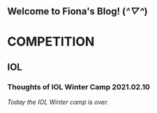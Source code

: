 ## Welcome to Fiona's Blog! (*^▽^*)


# COMPETITION
## IOL
### Thoughts of IOL Winter Camp 2021.02.10


 _Today the IOL Winter camp is over._
